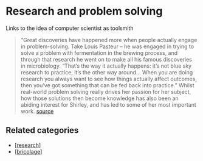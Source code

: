 # Research and problem solving

 Links to the idea of computer scientist as toolsmith
> “Great discoveries have happened more when people actually engage in problem-solving. Take Louis Pasteur – he was engaged in trying to solve a problem with fermentation in the brewing process, and through that research he went on to make all his famous discoveries in microbiology.
> “That’s the way it actually happens: it’s not blue sky research to practice, it’s the other way around... When you are doing research you always want to see how things actually affect outcomes, then you’ve got something that can be fed back into practice.”
> Whilst real-world problem solving really drives her passion for her subject, how those solutions then become knowledge has also been an abiding interest for Shirley, and has led to some of her most important work. [source](http://genderinstitute.anu.edu.au/programmer-professor-motherhood)

## Related categories

- [[research]]
- [[bricolage]]



[//begin]: # "Autogenerated link references for markdown compatibility"
[research]: ../research.md "Research"
[bricolage]: ../bricolage.md "Bricolage"
[//end]: # "Autogenerated link references"